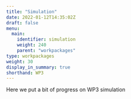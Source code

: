 ```yaml
---
title: "Simulation"
date: 2022-01-12T14:35:02Z
draft: false
menu:
  main:
    identifier: simulation
    weight: 240
    parent: "workpackages"
type: workpackages
weight: 30
display_in_summary: true
shorthand: WP3
---
```


Here we put a bit of progress on WP3 simulation